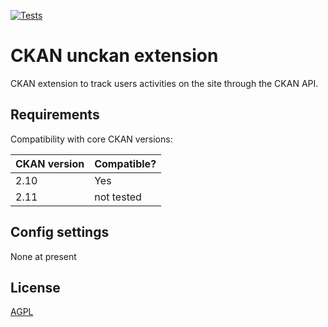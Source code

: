 [![Tests](https://github.com/unckan/ckan-env/workflows/Test%20Build/badge.svg?branch=main)](https://github.com/unckan/ckan-env/actions)

# CKAN unckan extension

CKAN extension to track users activities on the site through the CKAN API.

## Requirements

Compatibility with core CKAN versions:

| CKAN version    | Compatible?   |
| --------------- | ------------- |
| 2.10            | Yes           |
| 2.11            | not tested    |


## Config settings

None at present

## License

[AGPL](https://www.gnu.org/licenses/agpl-3.0.en.html)
